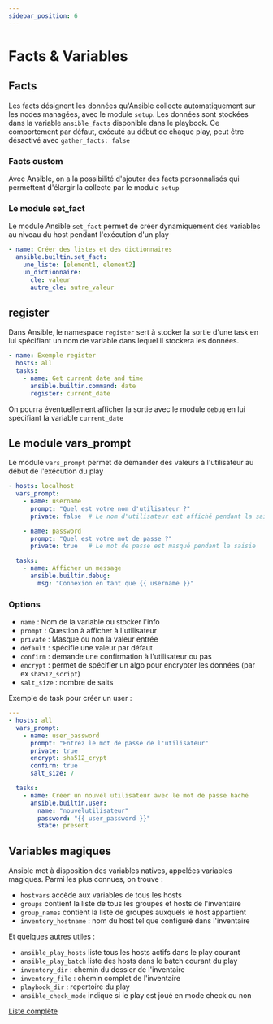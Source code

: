 ```yaml
---
sidebar_position: 6
---
```


# Facts & Variables

## Facts

Les facts désignent les données qu'Ansible collecte automatiquement sur les nodes managées, avec le module `setup`. Les données sont stockées
dans la variable `ansible_facts` disponible dans le playbook. Ce comportement par défaut, exécuté au début de chaque play, peut être désactivé avec `gather_facts: false`

### Facts custom

Avec Ansible, on a la possibilité d'ajouter des facts personnalisés qui permettent d'élargir la collecte par le module `setup`

### Le module set_fact

Le module Ansible `set_fact` permet de créer dynamiquement des variables au niveau du host pendant l'exécution d'un play

```yaml
- name: Créer des listes et des dictionnaires
  ansible.builtin.set_fact:
    une_liste: [element1, element2]
    un_dictionnaire:
      cle: valeur
      autre_cle: autre_valeur
```

## register

Dans Ansible, le namespace `register` sert à stocker la sortie d'une task en lui spécifiant un nom de variable dans lequel il stockera les données.

```yaml
- name: Exemple register
  hosts: all
  tasks:
    - name: Get current date and time
      ansible.builtin.command: date
      register: current_date
```

On pourra éventuellement afficher la sortie avec le module `debug` en lui spécifiant la variable `current_date`

## Le module vars_prompt

Le module `vars_prompt` permet de demander des valeurs à l'utilisateur au début de l'exécution du play

```yaml
- hosts: localhost
  vars_prompt:
    - name: username
      prompt: "Quel est votre nom d'utilisateur ?"
      private: false  # Le nom d'utilisateur est affiché pendant la saisie

    - name: password
      prompt: "Quel est votre mot de passe ?"
      private: true   # Le mot de passe est masqué pendant la saisie

  tasks:
    - name: Afficher un message
      ansible.builtin.debug:
        msg: "Connexion en tant que {{ username }}"
```

### Options

- `name` : Nom de la variable ou stocker l'info
- `prompt` : Question à afficher à l'utilisateur
- `private` : Masque ou non la valeur entrée
- `default` : spécifie une valeur par défaut
- `confirm` : demande une confirmation à l'utilisateur ou pas
- `encrypt` : permet de spécifier un algo pour encrypter les données (par ex `sha512_script`)
- `salt_size` : nombre de salts

Exemple de task pour créer un user : 

```yaml
---
- hosts: all
  vars_prompt:
    - name: user_password
      prompt: "Entrez le mot de passe de l'utilisateur"
      private: true
      encrypt: sha512_crypt
      confirm: true
      salt_size: 7

  tasks:
    - name: Créer un nouvel utilisateur avec le mot de passe haché
      ansible.builtin.user:
        name: "nouvelutilisateur"
        password: "{{ user_password }}"
        state: present
```

## Variables magiques

Ansible met à disposition des variables natives, appelées variables magiques. Parmi les plus connues, on trouve : 

- `hostvars` accède aux variables de tous les hosts
- `groups` contient la liste de tous les groupes et hosts de l'inventaire
- `group_names` contient la liste de groupes auxquels le host appartient
- `inventory_hostname` : nom du host tel que configuré dans l'inventaire

Et quelques autres utiles : 

- `ansible_play_hosts` liste tous les hosts actifs dans le play courant
- `ansible_play_batch` liste des hosts dans le batch courant du play
- `inventory_dir` : chemin du dossier de l'inventaire
- `inventory_file` : chemin complet de l'inventaire
- `playbook_dir` : repertoire du play
- `ansible_check_mode` indique si le play est joué en mode check ou non

[Liste complète](https://docs.ansible.com/ansible/latest/reference_appendices/special_variables.html)

